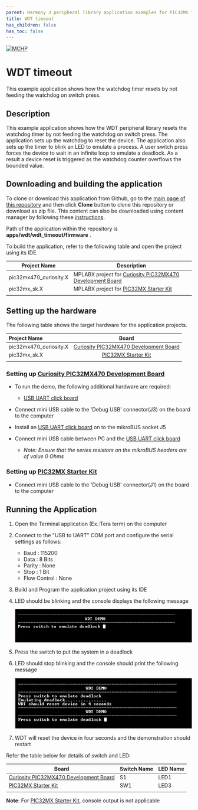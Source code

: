 ```yaml
---
parent: Harmony 3 peripheral library application examples for PIC32MX family
title: WDT timeout
has_children: false
has_toc: false
---
```


[![MCHP](https://www.microchip.com/ResourcePackages/Microchip/assets/dist/images/logo.png)](https://www.microchip.com)

# WDT timeout

This example application shows how the watchdog timer resets by not feeding the watchdog on switch press.

## Description

This example application shows how the WDT peripheral library resets the watchdog timer by not feeding the watchdog on switch press. The application sets up the watchdog to reset the device. The application also sets up the timer to blink an LED to emulate a process. A user switch press forces the device to wait in an infinite loop to emulate a deadlock. As a result a device reset is triggered as the watchdog counter overflows the bounded value.

## Downloading and building the application

To clone or download this application from Github, go to the [main page of this repository](https://github.com/Microchip-MPLAB-Harmony/csp_apps_pic32mx) and then click **Clone** button to clone this repository or download as zip file.
This content can also be downloaded using content manager by following these [instructions](https://github.com/Microchip-MPLAB-Harmony/contentmanager/wiki).

Path of the application within the repository is **apps/wdt/wdt_timeout/firmware** .

To build the application, refer to the following table and open the project using its IDE.

| Project Name      | Description                                    |
| ----------------- | ---------------------------------------------- |
| pic32mx470_curiosity.X | MPLABX project for [Curiosity PIC32MX470 Development Board](https://www.microchip.com/Developmenttools/ProductDetails/dm320103) |
| pic32mx_sk.X | MPLABX project for [PIC32MX Starter Kit](https://www.microchip.com/Developmenttools/ProductDetails/DM320001) |
|||

## Setting up the hardware

The following table shows the target hardware for the application projects.

| Project Name| Board|
|:---------|:---------:|
| pic32mx470_curiosity.X | [Curiosity PIC32MX470 Development Board](https://www.microchip.com/Developmenttools/ProductDetails/dm320103) |
| pic32mx_sk.X | [PIC32MX Starter Kit](https://www.microchip.com/Developmenttools/ProductDetails/DM320001) |
|||

### Setting up [Curiosity PIC32MX470 Development Board](https://www.microchip.com/Developmenttools/ProductDetails/dm320103)

- To run the demo, the following additional hardware are required:
  - [USB UART click board](https://www.mikroe.com/usb-uart-click)

- Connect mini USB cable to the 'Debug USB' connector(J3) on the board to the computer
- Install an [USB UART click board](https://www.mikroe.com/usb-uart-click) on to the mikroBUS socket J5
- Connect mini USB cable between PC and the [USB UART click board](https://www.mikroe.com/usb-uart-click)
  - *Note: Ensure that the series resistors on the mikroBUS headers are of value 0 Ohms*

### Setting up [PIC32MX Starter Kit](https://www.microchip.com/Developmenttools/ProductDetails/DM320001)

- Connect mini USB cable to the 'Debug USB' connector(J1) on the board to the computer

## Running the Application

1. Open the Terminal application (Ex.:Tera term) on the computer
2. Connect to the "USB to UART" COM port and configure the serial settings as follows:
    - Baud : 115200
    - Data : 8 Bits
    - Parity : None
    - Stop : 1 Bit
    - Flow Control : None
3. Build and Program the application project using its IDE
4. LED should be blinking and the console displays the following message

    ![output](images/output_wdt_timeout_1.png)

5. Press the switch to put the system in a deadlock
6. LED should stop blinking and the console should print the following message

    ![output](images/output_wdt_timeout_2.png)

7. WDT will reset the device in four seconds and the demonstration should restart

Refer the table below for details of switch and LED:

| Board      | Switch Name| LED Name |
| ---------- |--------- | --------- |
|  [Curiosity PIC32MX470 Development Board](https://www.microchip.com/Developmenttools/ProductDetails/dm320103) | S1 |LED1 |
| [PIC32MX Starter Kit](https://www.microchip.com/DevelopmentTools/ProductDetails/PartNO/DM320001) | SW1 | LED3 |
|||

**Note**: For [PIC32MX Starter Kit](https://www.microchip.com/Developmenttools/ProductDetails/DM320001), console output is not applicable
